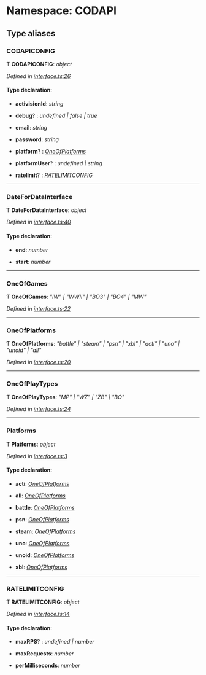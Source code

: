 # Namespace: CODAPI

## Type aliases

###  CODAPICONFIG

Ƭ **CODAPICONFIG**: *object*

*Defined in [interface.ts:26](https://github.com/antonedvard/act-cod-api/blob/78b32b5/src/interface.ts#L26)*

#### Type declaration:

* **activisionId**: *string*

* **debug**? : *undefined | false | true*

* **email**: *string*

* **password**: *string*

* **platform**? : *[OneOfPlatforms](_interface_.codapi.md#oneofplatforms)*

* **platformUser**? : *undefined | string*

* **ratelimit**? : *[RATELIMITCONFIG](_interface_.codapi.md#ratelimitconfig)*

___

###  DateForDataInterface

Ƭ **DateForDataInterface**: *object*

*Defined in [interface.ts:40](https://github.com/antonedvard/act-cod-api/blob/78b32b5/src/interface.ts#L40)*

#### Type declaration:

* **end**: *number*

* **start**: *number*

___

###  OneOfGames

Ƭ **OneOfGames**: *"IW" | "WWII" | "BO3" | "BO4" | "MW"*

*Defined in [interface.ts:22](https://github.com/antonedvard/act-cod-api/blob/78b32b5/src/interface.ts#L22)*

___

###  OneOfPlatforms

Ƭ **OneOfPlatforms**: *"battle" | "steam" | "psn" | "xbl" | "acti" | "uno" | "unoid" | "all"*

*Defined in [interface.ts:20](https://github.com/antonedvard/act-cod-api/blob/78b32b5/src/interface.ts#L20)*

___

###  OneOfPlayTypes

Ƭ **OneOfPlayTypes**: *"MP" | "WZ" | "ZB" | "BO"*

*Defined in [interface.ts:24](https://github.com/antonedvard/act-cod-api/blob/78b32b5/src/interface.ts#L24)*

___

###  Platforms

Ƭ **Platforms**: *object*

*Defined in [interface.ts:3](https://github.com/antonedvard/act-cod-api/blob/78b32b5/src/interface.ts#L3)*

#### Type declaration:

* **acti**: *[OneOfPlatforms](_interface_.codapi.md#oneofplatforms)*

* **all**: *[OneOfPlatforms](_interface_.codapi.md#oneofplatforms)*

* **battle**: *[OneOfPlatforms](_interface_.codapi.md#oneofplatforms)*

* **psn**: *[OneOfPlatforms](_interface_.codapi.md#oneofplatforms)*

* **steam**: *[OneOfPlatforms](_interface_.codapi.md#oneofplatforms)*

* **uno**: *[OneOfPlatforms](_interface_.codapi.md#oneofplatforms)*

* **unoid**: *[OneOfPlatforms](_interface_.codapi.md#oneofplatforms)*

* **xbl**: *[OneOfPlatforms](_interface_.codapi.md#oneofplatforms)*

___

###  RATELIMITCONFIG

Ƭ **RATELIMITCONFIG**: *object*

*Defined in [interface.ts:14](https://github.com/antonedvard/act-cod-api/blob/78b32b5/src/interface.ts#L14)*

#### Type declaration:

* **maxRPS**? : *undefined | number*

* **maxRequests**: *number*

* **perMilliseconds**: *number*
